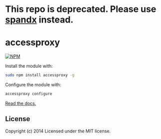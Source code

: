 # This repo is deprecated.  Please use [spandx](https://github.com/redhataccess/spandx) instead.

accessproxy
==============
[![NPM](https://nodei.co/npm/accessproxy.png)](https://nodei.co/npm/accessproxy/)

Install the module with:
```bash
sudo npm install accessproxy -g
```

Configure the module with:
```bash
accessproxy configure
```

[Read the docs.](https://redhataccess.github.io/accessproxy/)


## License

Copyright (c) 2014
Licensed under the MIT license.
